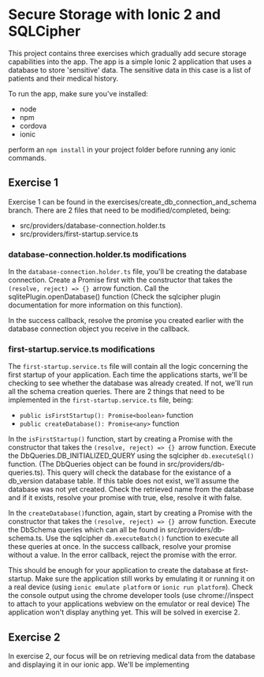 # Secure Storage with Ionic 2 and SQLCipher

This project contains three exercises which gradually add secure storage capabilities into the app.
The app is a simple Ionic 2 application that uses a database to store 'sensitive' data. 
The sensitive data in this case is a list of patients and their medical history.

To run the app, make sure you've installed:

- node
- npm
- cordova
- ionic

perform an `npm install` in your project folder before running any ionic commands.

## Exercise 1

Exercise 1 can be found in the exercises/create_db_connection_and_schema branch.
There are 2 files that need to be modified/completed, being:

- src/providers/database-connection.holder.ts
- src/providers/first-startup.service.ts

### database-connection.holder.ts modifications

In the `database-connection.holder.ts` file, you'll be creating the database connection.
Create a Promise first with the constructor that takes the `(resolve, reject) => {} `arrow function.
Call the sqlitePlugin.openDatabase() function (Check the sqlcipher plugin documentation for more information on this function).

In the success callback, resolve the promise you created earlier with the database connection object you receive in the callback.

### first-startup.service.ts modifications

The `first-startup.service.ts` file will contain all the logic concerning the first startup of your application.
Each time the applications starts, we'll be checking to see whether the database was already created. 
If not, we'll run all the schema creation queries. 
There are 2 things that need to be implemented in the `first-startup.service.ts` file, being:

- `public isFirstStartup(): Promise<boolean>` function
- `public createDatabase(): Promise<any>` function

In the `isFirstStartup()` function, start by creating a Promise with the constructor that takes the `(resolve, reject) => {} `arrow function.
Execute the DbQueries.DB_INITIALIZED_QUERY using the sqlcipher `db.executeSql()` function.
(The DbQueries object can be found in src/providers/db-queries.ts).
This query will check the database for the existance of a db_version database table.
If this table does not exist, we'll assume the database was not yet created.
Check the retrieved name from the database and if it exists, resolve your promise with true, else, resolve it with false.

In the `createDatabase()`function, again, start by creating a Promise with the constructor that takes the `(resolve, reject) => {} `arrow function.
Execute the DbSchema queries which can all be found in src/providers/db-schema.ts.
Use the sqlcipher `db.executeBatch()` function to execute all these queries at once.
In the success callback, resolve your promise without a value. 
In the error callback, reject the promise with the error.

This should be enough for your application to create the database at first-startup.
Make sure the application still works by emulating it or running it on a real device (using `ionic emulate platform` or `ionic run platform`).
Check the console output using the chrome developer tools (use chrome://inspect to attach to your applications webview on the emulator or real device)
The application won't display anything yet. 
This will be solved in exercise 2.

## Exercise 2

In exercise 2, our focus will be on retrieving medical data from the database and displaying it in our ionic app.
We'll be implementing 